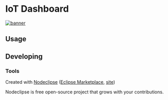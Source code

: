 
# IoT Dashboard
<p><a href="#"><img src="https://raw.githubusercontent.com/tortechnocom/iot-dashboard/master/public/img/IoTDashboard.png" alt="banner" style="max-width:50%;"></a></p>



## Usage



## Developing



### Tools

Created with [Nodeclipse](https://github.com/Nodeclipse/nodeclipse-1)
 ([Eclipse Marketplace](http://marketplace.eclipse.org/content/nodeclipse), [site](http://www.nodeclipse.org))

Nodeclipse is free open-source project that grows with your contributions.
